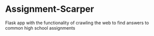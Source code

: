 # Assignment-Scarper
Flask app with the functionality of crawling the web to find answers to common high school assignments 
